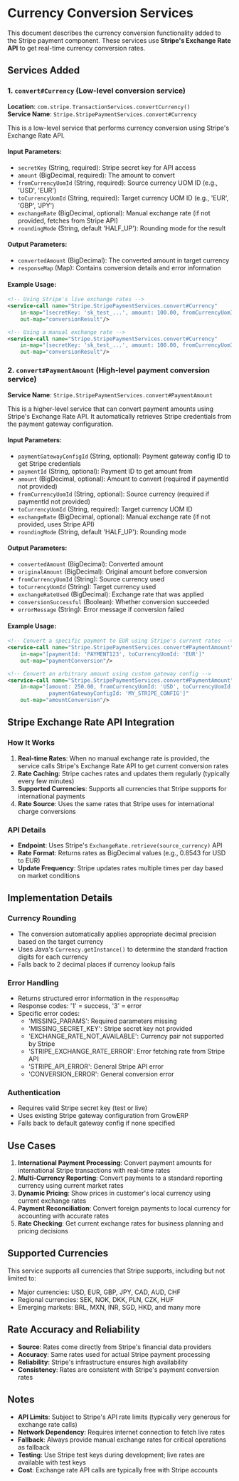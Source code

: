 # Currency Conversion Services

This document describes the currency conversion functionality added to the Stripe payment component. These services use **Stripe's Exchange Rate API** to get real-time currency conversion rates.

## Services Added

### 1. `convert#Currency` (Low-level conversion service)

**Location**: `com.stripe.TransactionServices.convertCurrency()`  
**Service Name**: `Stripe.StripePaymentServices.convert#Currency`

This is a low-level service that performs currency conversion using Stripe's Exchange Rate API.

#### Input Parameters:
- `secretKey` (String, required): Stripe secret key for API access
- `amount` (BigDecimal, required): The amount to convert
- `fromCurrencyUomId` (String, required): Source currency UOM ID (e.g., 'USD', 'EUR')
- `toCurrencyUomId` (String, required): Target currency UOM ID (e.g., 'EUR', 'GBP', 'JPY')
- `exchangeRate` (BigDecimal, optional): Manual exchange rate (if not provided, fetches from Stripe API)
- `roundingMode` (String, default 'HALF_UP'): Rounding mode for the result

#### Output Parameters:
- `convertedAmount` (BigDecimal): The converted amount in target currency
- `responseMap` (Map): Contains conversion details and error information

#### Example Usage:
```xml
<!-- Using Stripe's live exchange rates -->
<service-call name="Stripe.StripePaymentServices.convert#Currency" 
    in-map="[secretKey: 'sk_test_...', amount: 100.00, fromCurrencyUomId: 'USD', toCurrencyUomId: 'EUR']" 
    out-map="conversionResult"/>

<!-- Using a manual exchange rate -->
<service-call name="Stripe.StripePaymentServices.convert#Currency" 
    in-map="[secretKey: 'sk_test_...', amount: 100.00, fromCurrencyUomId: 'USD', toCurrencyUomId: 'EUR', exchangeRate: 0.85]" 
    out-map="conversionResult"/>
```

### 2. `convert#PaymentAmount` (High-level payment conversion service)

**Service Name**: `Stripe.StripePaymentServices.convert#PaymentAmount`

This is a higher-level service that can convert payment amounts using Stripe's Exchange Rate API. It automatically retrieves Stripe credentials from the payment gateway configuration.

#### Input Parameters:
- `paymentGatewayConfigId` (String, optional): Payment gateway config ID to get Stripe credentials
- `paymentId` (String, optional): Payment ID to get amount from
- `amount` (BigDecimal, optional): Amount to convert (required if paymentId not provided)
- `fromCurrencyUomId` (String, optional): Source currency (required if paymentId not provided)
- `toCurrencyUomId` (String, required): Target currency UOM ID
- `exchangeRate` (BigDecimal, optional): Manual exchange rate (if not provided, uses Stripe API)
- `roundingMode` (String, default 'HALF_UP'): Rounding mode

#### Output Parameters:
- `convertedAmount` (BigDecimal): Converted amount
- `originalAmount` (BigDecimal): Original amount before conversion
- `fromCurrencyUomId` (String): Source currency used
- `toCurrencyUomId` (String): Target currency used
- `exchangeRateUsed` (BigDecimal): Exchange rate that was applied
- `conversionSuccessful` (Boolean): Whether conversion succeeded
- `errorMessage` (String): Error message if conversion failed

#### Example Usage:
```xml
<!-- Convert a specific payment to EUR using Stripe's current rates -->
<service-call name="Stripe.StripePaymentServices.convert#PaymentAmount" 
    in-map="[paymentId: 'PAYMENT123', toCurrencyUomId: 'EUR']" 
    out-map="paymentConversion"/>

<!-- Convert an arbitrary amount using custom gateway config -->
<service-call name="Stripe.StripePaymentServices.convert#PaymentAmount" 
    in-map="[amount: 250.00, fromCurrencyUomId: 'USD', toCurrencyUomId: 'GBP', 
             paymentGatewayConfigId: 'MY_STRIPE_CONFIG']" 
    out-map="amountConversion"/>
```

## Stripe Exchange Rate API Integration

### How It Works
1. **Real-time Rates**: When no manual exchange rate is provided, the service calls Stripe's Exchange Rate API to get current conversion rates
2. **Rate Caching**: Stripe caches rates and updates them regularly (typically every few minutes)
3. **Supported Currencies**: Supports all currencies that Stripe supports for international payments
4. **Rate Source**: Uses the same rates that Stripe uses for international charge conversions

### API Details
- **Endpoint**: Uses Stripe's `ExchangeRate.retrieve(source_currency)` API
- **Rate Format**: Returns rates as BigDecimal values (e.g., 0.8543 for USD to EUR)
- **Update Frequency**: Stripe updates rates multiple times per day based on market conditions

## Implementation Details

### Currency Rounding
- The conversion automatically applies appropriate decimal precision based on the target currency
- Uses Java's `Currency.getInstance()` to determine the standard fraction digits for each currency
- Falls back to 2 decimal places if currency lookup fails

### Error Handling
- Returns structured error information in the `responseMap`
- Response codes: '1' = success, '3' = error
- Specific error codes:
  - 'MISSING_PARAMS': Required parameters missing
  - 'MISSING_SECRET_KEY': Stripe secret key not provided
  - 'EXCHANGE_RATE_NOT_AVAILABLE': Currency pair not supported by Stripe
  - 'STRIPE_EXCHANGE_RATE_ERROR': Error fetching rate from Stripe API
  - 'STRIPE_API_ERROR': General Stripe API error
  - 'CONVERSION_ERROR': General conversion error

### Authentication
- Requires valid Stripe secret key (test or live)
- Uses existing Stripe gateway configuration from GrowERP
- Falls back to default gateway config if none specified

## Use Cases

1. **International Payment Processing**: Convert payment amounts for international Stripe transactions with real-time rates
2. **Multi-Currency Reporting**: Convert payments to a standard reporting currency using current market rates
3. **Dynamic Pricing**: Show prices in customer's local currency using current exchange rates
4. **Payment Reconciliation**: Convert foreign payments to local currency for accounting with accurate rates
5. **Rate Checking**: Get current exchange rates for business planning and pricing decisions

## Supported Currencies

This service supports all currencies that Stripe supports, including but not limited to:
- Major currencies: USD, EUR, GBP, JPY, CAD, AUD, CHF
- Regional currencies: SEK, NOK, DKK, PLN, CZK, HUF
- Emerging markets: BRL, MXN, INR, SGD, HKD, and many more

## Rate Accuracy and Reliability

- **Source**: Rates come directly from Stripe's financial data providers
- **Accuracy**: Same rates used for actual Stripe payment processing
- **Reliability**: Stripe's infrastructure ensures high availability
- **Consistency**: Rates are consistent with Stripe's payment conversion rates

## Notes

- **API Limits**: Subject to Stripe's API rate limits (typically very generous for exchange rate calls)
- **Network Dependency**: Requires internet connection to fetch live rates
- **Fallback**: Always provide manual exchange rates for critical operations as fallback
- **Testing**: Use Stripe test keys during development; live rates are available with test keys
- **Cost**: Exchange rate API calls are typically free with Stripe accounts

